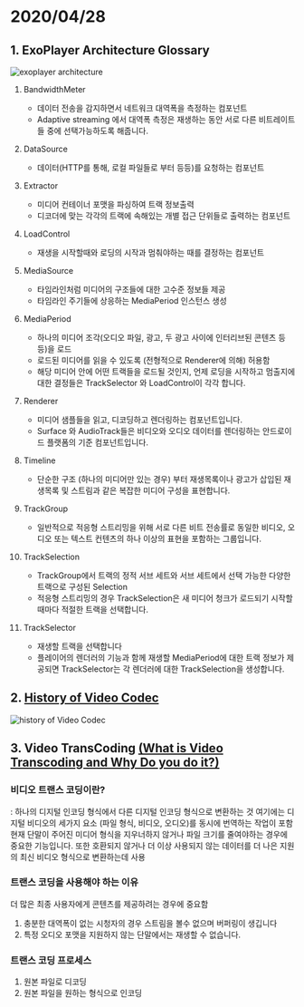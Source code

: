 # 2020/04/28

## 1. ExoPlayer Architecture Glossary

![exoplayer architecture](https://exoplayer.dev/images/glossary-exoplayer-architecture.png)

1. BandwidthMeter
    - 데이터 전송을 감지하면서 네트워크 대역폭을 측정하는 컴포넌트
    - Adaptive streaming 에서 대역폭 측정은 재생하는 동안 서로 다른 비트레이트들 중에 선택가능하도록 해줍니다. 
    
2. DataSource
    - 데이터(HTTP를 통해, 로컬 파일들로 부터 등등)를 요청하는 컴포넌트

3. Extractor
    - 미디어 컨테이너 포맷을 파싱하여 트랙 정보출력
    - 디코더에 맞는 각각의 트랙에 속해있는 개별 접근 단위들로 출력하는 컴포넌트 

4. LoadControl
    - 재생을 시작할때와 로딩의 시작과 멈춰야하는 때를 결정하는 컴포넌트

5. MediaSource
    - 타임라인처럼 미디어의 구조들에 대한 고수준 정보들 제공
    - 타임라인 주기들에 상응하는 MediaPeriod 인스턴스 생성
    
6. MediaPeriod
    - 하나의 미디어 조각(오디오 파일, 광고, 두 광고 사이에 인터리브된 콘텐츠 등등)을 로드
    - 로드된 미디어를 읽을 수 있도록 (전형적으로 Renderer에 의해) 허용함
    - 해당 미디어 안에 어떤 트랙들을 로드될 것인지, 언제 로딩을 시작하고 멈출지에 대한 결정들은 TrackSelector 와 LoadControl이 각각 합니다. 
    
7. Renderer
    - 미디어 샘플들을 읽고, 디코딩하고 렌더링하는 컴포넌트입니다. 
    - Surface 와 AudioTrack들은 비디오와 오디오 데이터를 렌더링하는 안드로이드 플랫폼의 기준 컴포넌트입니다. 
    
8. Timeline 
    - 단순한 구조 (하나의 미디어만 있는 경우) 부터 재생목록이나 광고가 삽입된 재생목록 및 스트림과 같은 복잡한 미디어 구성을 표현합니다. 
    
9. TrackGroup
    - 일반적으로 적응형 스트리밍을 위해 서로 다른 비트 전송률로 동일한 비디오, 오디오 또는 텍스트 컨텐츠의 하나 이상의 표현을 포함하는 그룹입니다.

10. TrackSelection 
    - TrackGroup에서 트랙의 정적 서브 세트와 서브 세트에서 선택 가능한 다양한 트랙으로 구성된 Selection
    - 적응형 스트리밍의 경우 TrackSelection은 새 미디어 청크가 로드되기 시작할 때마다 적절한 트랙을 선택합니다.
    
11. TrackSelector
    - 재생할 트랙을 선택합니다
    - 플레이어의 렌더러의 기능과 함께 재생할 MediaPeriod에 대한 트랙 정보가 제공되면 TrackSelector는 각 렌더러에 대한 TrackSelection을 생성합니다.
    
## 2. [History of Video Codec](https://medium.com/videocoin/the-history-of-video-codecs-infographic-432e5be1154f)

![history of Video Codec](https://miro.medium.com/max/1400/1*kEFyUJkn3gnUgrdYv1dbjQ.png)

## 3. Video TransCoding [(What is Video Transcoding and Why Do you do it?)](https://medium.com/videocoin/what-is-video-transcoding-and-why-do-you-do-it-348a2610cefc)

### 비디오 트랜스 코딩이란?
: 하나의 디지털 인코딩 형식에서 다른 디지털 인코딩 형식으로 변환하는 것
여기에는 디지털 비디오의 세가지 요소 (파일 형식, 비디오, 오디오)를 동시에 번역하는 작업이 포함
현재 단말이 주어진 미디어 형식을 지우너하지 않거나 파일 크기를 줄여야하는 경우에 중요한 기능입니다. 
또한 호환되지 않거나 더 이상 사용되지 않는 데이터를 더 나은 지원의 최신 비디오 형식으로 변환하는데 사용

### 트랜스 코딩을 사용해야 하는 이유
더 많은 최종 사용자에게 콘텐츠를 제공하려는 경우에 중요함

1. 충분한 대역폭이 없는 시청자의 경우 스트림을 볼수 없으며 버퍼링이 생깁니다
2. 특정 오디오 포맷을 지원하지 않는 단말에서는 재생할 수 없습니다. 

### 트랜스 코딩 프로세스

1. 원본 파일로 디코딩
2. 원본 파일을 원하는 형식으로 인코딩

